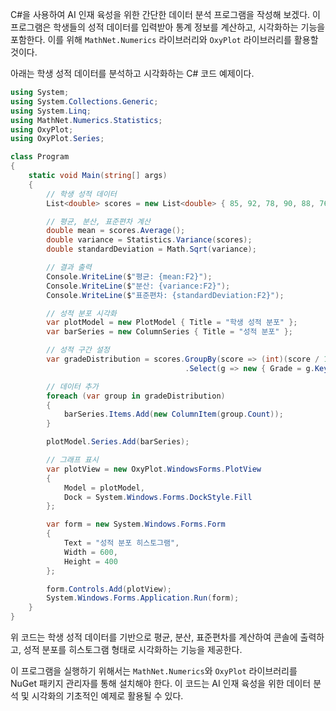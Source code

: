 C#을 사용하여 AI 인재 육성을 위한 간단한 데이터 분석 프로그램을 작성해 보겠다. 이 프로그램은 학생들의 성적 데이터를 입력받아 통계 정보를 계산하고, 시각화하는 기능을 포함한다. 이를 위해 `MathNet.Numerics` 라이브러리와 `OxyPlot` 라이브러리를 활용할 것이다.

아래는 학생 성적 데이터를 분석하고 시각화하는 C# 코드 예제이다.

```csharp
using System;
using System.Collections.Generic;
using System.Linq;
using MathNet.Numerics.Statistics;
using OxyPlot;
using OxyPlot.Series;

class Program
{
    static void Main(string[] args)
    {
        // 학생 성적 데이터
        List<double> scores = new List<double> { 85, 92, 78, 90, 88, 76, 95, 89, 84, 91 };

        // 평균, 분산, 표준편차 계산
        double mean = scores.Average();
        double variance = Statistics.Variance(scores);
        double standardDeviation = Math.Sqrt(variance);

        // 결과 출력
        Console.WriteLine($"평균: {mean:F2}");
        Console.WriteLine($"분산: {variance:F2}");
        Console.WriteLine($"표준편차: {standardDeviation:F2}");

        // 성적 분포 시각화
        var plotModel = new PlotModel { Title = "학생 성적 분포" };
        var barSeries = new ColumnSeries { Title = "성적 분포" };

        // 성적 구간 설정
        var gradeDistribution = scores.GroupBy(score => (int)(score / 10) * 10)
                                       .Select(g => new { Grade = g.Key, Count = g.Count() });

        // 데이터 추가
        foreach (var group in gradeDistribution)
        {
            barSeries.Items.Add(new ColumnItem(group.Count));
        }

        plotModel.Series.Add(barSeries);

        // 그래프 표시
        var plotView = new OxyPlot.WindowsForms.PlotView
        {
            Model = plotModel,
            Dock = System.Windows.Forms.DockStyle.Fill
        };

        var form = new System.Windows.Forms.Form
        {
            Text = "성적 분포 히스토그램",
            Width = 600,
            Height = 400
        };

        form.Controls.Add(plotView);
        System.Windows.Forms.Application.Run(form);
    }
}
```

위 코드는 학생 성적 데이터를 기반으로 평균, 분산, 표준편차를 계산하여 콘솔에 출력하고, 성적 분포를 히스토그램 형태로 시각화하는 기능을 제공한다. 

이 프로그램을 실행하기 위해서는 `MathNet.Numerics`와 `OxyPlot` 라이브러리를 NuGet 패키지 관리자를 통해 설치해야 한다. 이 코드는 AI 인재 육성을 위한 데이터 분석 및 시각화의 기초적인 예제로 활용될 수 있다.